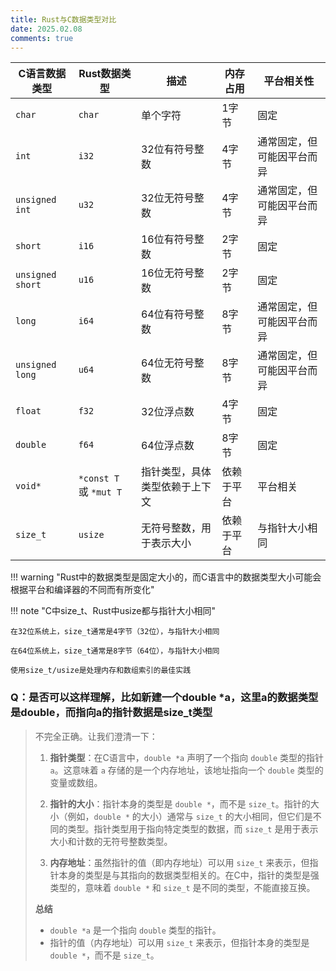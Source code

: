 ```yaml
---
title: Rust与C数据类型对比
date: 2025.02.08
comments: true
---
```




| C语言数据类型    | Rust数据类型           | 描述                           | 内存占用   | 平台相关性                 |
| ---------------- | ---------------------- | ------------------------------ | ---------- | -------------------------- |
| `char`           | `char`                 | 单个字符                       | 1字节      | 固定                       |
| `int`            | `i32`                  | 32位有符号整数                 | 4字节      | 通常固定，但可能因平台而异 |
| `unsigned int`   | `u32`                  | 32位无符号整数                 | 4字节      | 通常固定，但可能因平台而异 |
| `short`          | `i16`                  | 16位有符号整数                 | 2字节      | 固定                       |
| `unsigned short` | `u16`                  | 16位无符号整数                 | 2字节      | 固定                       |
| `long`           | `i64`                  | 64位有符号整数                 | 8字节      | 通常固定，但可能因平台而异 |
| `unsigned long`  | `u64`                  | 64位无符号整数                 | 8字节      | 通常固定，但可能因平台而异 |
| `float`          | `f32`                  | 32位浮点数                     | 4字节      | 固定                       |
| `double`         | `f64`                  | 64位浮点数                     | 8字节      | 固定                       |
| `void*`          | `*const T` 或 `*mut T` | 指针类型，具体类型依赖于上下文 | 依赖于平台 | 平台相关                   |
| `size_t`         | `usize`                | 无符号整数，用于表示大小       | 依赖于平台 | 与指针大小相同             |

!!! warning "Rust中的数据类型是固定大小的，而C语言中的数据类型大小可能会根据平台和编译器的不同而有所变化"



!!! note "C中size_t、Rust中usize都与指针大小相同"

	在32位系统上，size_t通常是4字节（32位），与指针大小相同
	
	在64位系统上，size_t通常是8字节（64位），与指针大小相同
	
	使用size_t/usize是处理内存和数组索引的最佳实践



### Q：是否可以这样理解，比如新建一个double *a，这里a的数据类型是double，而指向a的指针数据是size_t类型

>不完全正确。让我们澄清一下：
>
>1. **指针类型**：在C语言中，`double *a` 声明了一个指向 `double` 类型的指针 `a`。这意味着 `a` 存储的是一个内存地址，该地址指向一个 `double` 类型的变量或数组。
>
>2. **指针的大小**：指针本身的类型是 `double *`，而不是 `size_t`。指针的大小（例如，`double *` 的大小）通常与 `size_t` 的大小相同，但它们是不同的类型。指针类型用于指向特定类型的数据，而 `size_t` 是用于表示大小和计数的无符号整数类型。
>
>3. **内存地址**：虽然指针的值（即内存地址）可以用 `size_t` 来表示，但指针本身的类型是与其指向的数据类型相关的。在C中，指针的类型是强类型的，意味着 `double *` 和 `size_t` 是不同的类型，不能直接互换。
>
>__总结__
>
>- `double *a` 是一个指向 `double` 类型的指针。
>- 指针的值（内存地址）可以用 `size_t` 来表示，但指针本身的类型是 `double *`，而不是 `size_t`。